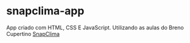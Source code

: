 # snapclima-app
 App criado com HTML, CSS E JavaScript. Utilizando as aulas do Breno Cupertino
<a href="https://flavis96.github.io/snapclima-app/">SnapClima</a>
